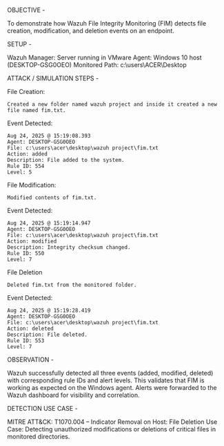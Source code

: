 OBJECTIVE - 

  To demonstrate how Wazuh File Integrity Monitoring (FIM) detects file creation, modification, and deletion events on an endpoint.

SETUP - 

  Wazuh Manager: Server running in VMware
  Agent: Windows 10 host (DESKTOP-GSG0OEO)
  Monitored Path: c:\users\ACER\Desktop

ATTACK / SIMULATION STEPS - 

  File Creation: 

    Created a new folder named wazuh project and inside it created a new file named fim.txt.

  Event Detected:

    Aug 24, 2025 @ 15:19:08.393
    Agent: DESKTOP-GSG0OEO
    File: c:\users\acer\desktop\wazuh project\fim.txt
    Action: added
    Description: File added to the system.
    Rule ID: 554
    Level: 5


  File Modification:

    Modified contents of fim.txt.

  Event Detected:

    Aug 24, 2025 @ 15:19:14.947
    Agent: DESKTOP-GSG0OEO
    File: c:\users\acer\desktop\wazuh project\fim.txt
    Action: modified
    Description: Integrity checksum changed.
    Rule ID: 550
    Level: 7


  File Deletion

    Deleted fim.txt from the monitored folder.

  Event Detected:

    Aug 24, 2025 @ 15:19:28.419
    Agent: DESKTOP-GSG0OEO
    File: c:\users\acer\desktop\wazuh project\fim.txt
    Action: deleted
    Description: File deleted.
    Rule ID: 553
    Level: 7

OBSERVATION - 

  Wazuh successfully detected all three events (added, modified, deleted) with corresponding rule IDs and alert levels.
  This validates that FIM is working as expected on the Windows agent.
  Alerts were forwarded to the Wazuh dashboard for visibility and correlation.

DETECTION USE CASE - 

  MITRE ATT&CK: T1070.004 – Indicator Removal on Host: File Deletion
  Use Case: Detecting unauthorized modifications or deletions of critical files in monitored directories.
  
